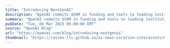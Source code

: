 ```yaml
---
title: "Introducing NextGenAI"
description: "OpenAI commits $50M in funding and tools to leading institutions."
summary: "OpenAI commits $50M in funding and tools to leading institutions."
pubDate: "Tue, 04 Mar 2025 06:00:00 GMT"
source: "OpenAI Blog"
url: "https://openai.com/blog/introducing-nextgenai"
thumbnail: "https://raisex-llc.github.io/ai-news-curation-site/assets/openai_logo.png"
---
```


